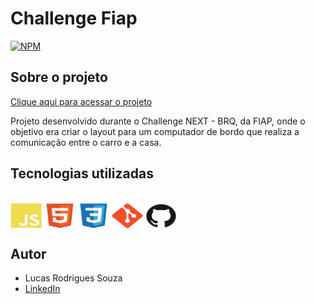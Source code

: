 # Challenge Fiap

[![NPM](https://img.shields.io/npm/l/react)](https://github.com/rodrigues14/challenge-fiap/blob/main/LICENSE) 

## Sobre o projeto

[Clique aqui para acessar o projeto](https://rodrigues14.github.io/challenge-fiap/)

Projeto desenvolvido durante o Challenge NEXT - BRQ, da FIAP, onde o objetivo era criar o layout para um computador de bordo que realiza a comunicação entre o carro e a casa.

## Tecnologias utilizadas

<div style="display: inline_block"><br>
  <img align="center" alt="Js" height="40" width="50" src="https://raw.githubusercontent.com/devicons/devicon/master/icons/javascript/javascript-plain.svg">
  <img align="center" alt="HTML" height="40" width="50" src="https://raw.githubusercontent.com/devicons/devicon/master/icons/html5/html5-original.svg">
  <img align="center" alt="CSS" height="40" width="50" src="https://raw.githubusercontent.com/devicons/devicon/master/icons/css3/css3-original.svg">
  <img align="center" alt="GIT" height="40" width="50" src="https://raw.githubusercontent.com/devicons/devicon/master/icons/git/git-original.svg">
  <img align="center" alt="GitHub" height="40" width="50" src="https://raw.githubusercontent.com/devicons/devicon/master/icons/github/github-original.svg">
</div>

## Autor

- Lucas Rodrigues Souza
- [LinkedIn](https://www.linkedin.com/in/lucas-rodrigues-perfil/)
